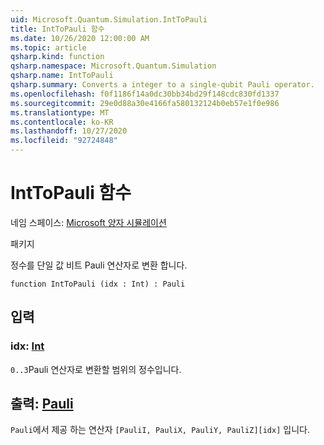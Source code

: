 ```yaml
---
uid: Microsoft.Quantum.Simulation.IntToPauli
title: IntToPauli 함수
ms.date: 10/26/2020 12:00:00 AM
ms.topic: article
qsharp.kind: function
qsharp.namespace: Microsoft.Quantum.Simulation
qsharp.name: IntToPauli
qsharp.summary: Converts a integer to a single-qubit Pauli operator.
ms.openlocfilehash: f0f1186f14a0dc30bb34bd29f148cdc830fd1337
ms.sourcegitcommit: 29e0d88a30e4166fa580132124b0eb57e1f0e986
ms.translationtype: MT
ms.contentlocale: ko-KR
ms.lasthandoff: 10/27/2020
ms.locfileid: "92724848"
---
```

# <a name="inttopauli-function"></a>IntToPauli 함수

네임 스페이스: [Microsoft 양자 시뮬레이션](xref:Microsoft.Quantum.Simulation)

패키지 [](https://nuget.org/packages/)


정수를 단일 값 비트 Pauli 연산자로 변환 합니다.

```qsharp
function IntToPauli (idx : Int) : Pauli
```


## <a name="input"></a>입력

### <a name="idx--int"></a>idx: [Int](xref:microsoft.quantum.lang-ref.int)

`0..3`Pauli 연산자로 변환할 범위의 정수입니다.



## <a name="output--pauli"></a>출력: [Pauli](xref:microsoft.quantum.lang-ref.pauli)

`Pauli`에서 제공 하는 연산자 `[PauliI, PauliX, PauliY, PauliZ][idx]` 입니다.